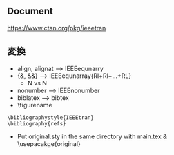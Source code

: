 ## Document
https://www.ctan.org/pkg/ieeetran

## 変換
+ align, alignat --> IEEEequnarry
+ {&, &&} --> IEEEequnarray{Rl+Rl+...+RL} 
    + N vs N
+ nonumber --> IEEEnonumber
+ biblatex --> bibtex
+ \figurename
```
\bibliographystyle{IEEEtran}
\bibliography{refs}
```
+ Put original.sty in the same directory with main.tex & \usepacakge{original}